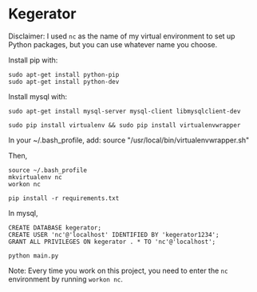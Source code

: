 # Kegerator

Disclaimer: I used `nc` as the name of my virtual environment to set up Python packages, but you can use whatever name you choose.

Install pip with:

    sudo apt-get install python-pip
    sudo apt-get install python-dev

Install mysql with:

    sudo apt-get install mysql-server mysql-client libmysqlclient-dev

    sudo pip install virtualenv && sudo pip install virtualenvwrapper
    
In your ~/.bash_profile, add:
    source "/usr/local/bin/virtualenvwrapper.sh"

Then,

    source ~/.bash_profile
    mkvirtualenv nc
    workon nc

    pip install -r requirements.txt

In mysql,

    CREATE DATABASE kegerator;
    CREATE USER 'nc'@'localhost' IDENTIFIED BY 'kegerator1234';
    GRANT ALL PRIVILEGES ON kegerator . * TO 'nc'@'localhost';

    python main.py

Note: Every time you work on this project, you need to enter the `nc` environment by running `workon nc`.
